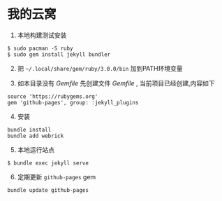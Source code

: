 # 我的云窝

1. 本地构建测试安装

```
$ sudo pacman -S ruby
$ sudo gem install jekyll bundler
```

2. 把 `~/.local/share/gem/ruby/3.0.0/bin` 加到PATH环境变量

3. 如本目录没有 _Gemfile_  先创建文件 _Gemfile_ , 当前项目已经创建,内容如下
```
source 'https://rubygems.org'
gem 'github-pages', group: :jekyll_plugins
```

4. 安装
```
bundle install
bundle add webrick
```

5. 本地运行站点
```
$ bundle exec jekyll serve
```

6. 定期更新 `github-pages` gem 
```
bundle update github-pages
```
